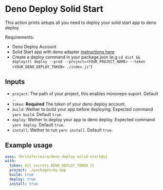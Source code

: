 # Deno Deploy Solid Start

This action prints setups all you need to deploy your solid start app to deno deploy.

Requirements:
- Deno Deploy Account
- Solid Start app with deno adapter [instructions here](https://github.com/solidjs/solid-start/tree/main/packages/start-deno)
- Create a deploy command in your package.json (e.g `cd dist && deployctl deploy --prod --project=<YOUR_PROJECT_NAME> --token <YOUR_DENO_DEPLOY_TOKEN> ./index.js"`)


## Inputs
 - `project`: The path of your project, this enables monorepo suport. Default `.`.
 - `token`: **Required** The token of your deno deploy account.
 - `build`: Wether to build your app before deploying. Expected command `yarn build`. Default `true`.
 - `deploy`: Wether to deploy your app to deno deploy. Expected command `yarn deploy`. Default `true`.
 - `install`: Wether to run `yarn install`. Default `true`.

## Example usage
```yaml
uses: fbritoferreira/deno-deploy-solid-start@v1
with:
  token: ${{ secrets.DENO_DEPLOY_TOKEN }}
  project: ./packages/my-app
  build: true
  deploy: true
  install: true
```